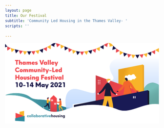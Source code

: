 ```yaml
---
layout: page
title: Our Festival
subtitle: 'Community Led Housing in the Thames Valley- '
scripts: ''

---
```

![](/uploads/thames-valley-clh-festival-web-09.png)